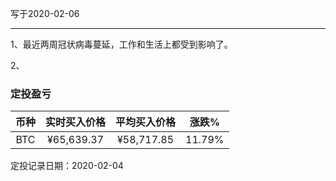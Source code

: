 写于2020-02-06

-----
1、最近两周冠状病毒蔓延，工作和生活上都受到影响了。

2、


### 定投盈亏

| 币种 | 实时买入价格 | 平均买入价格 |  涨跌%  |
| :--: | :----------: | :----------: | :-----: |
| BTC  |  ¥65,639.37  |   ¥58,717.85  | 11.79% |

定投记录日期：2020-02-04
